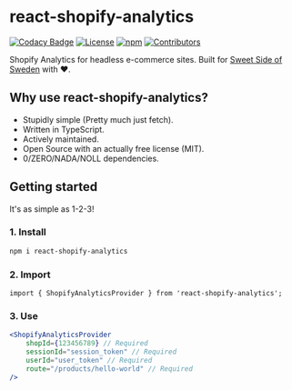 # react-shopify-analytics

[![Codacy Badge](https://api.codacy.com/project/badge/Grade/96287a73b1484645a0147980b58ae232)](https://app.codacy.com/gh/sweet-side-of-sweden/react-shopify-analytics?utm_source=github.com&utm_medium=referral&utm_content=sweet-side-of-sweden/react-shopify-analytics&utm_campaign=Badge_Grade)
[![License](https://img.shields.io/github/license/filiphsps/react-shopify-analytics.svg)](https://github.com/filiphsps/react-shopify-analytics/blob/master/LICENSE.md) [![npm](https://img.shields.io/npm/dt/react-shopify-analytics)](https://www.npmjs.com/package/react-shopify-analytics) [![Contributors](https://img.shields.io/github/contributors/filiphsps/react-shopify-analytics.svg)](https://github.com/filiphsps/react-shopify-analytics/graphs/contributors)

Shopify Analytics for headless e-commerce sites. Built for [Sweet Side of Sweden](https://www.sweetsideofsweden.com?utm_source=GitHub&utm_campaign=react-shopify-analytics) with ❤️.

## Why use react-shopify-analytics?

-   Stupidly simple (Pretty much just fetch).
-   Written in TypeScript.
-   Actively maintained.
-   Open Source with an actually free license (MIT).
-   0/ZERO/NADA/NOLL dependencies.

## Getting started

It's as simple as 1-2-3!

### 1. Install

```bash
npm i react-shopify-analytics
```

### 2. Import

```tsx
import { ShopifyAnalyticsProvider } from 'react-shopify-analytics';
```

### 3. Use

```jsx
<ShopifyAnalyticsProvider
    shopId={123456789} // Required
    sessionId="session_token" // Required
    userId="user_token" // Required
    route="/products/hello-world" // Required
/>
```

